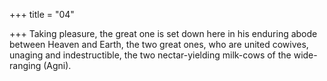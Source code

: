 +++
title = "04"

+++
Taking pleasure, the great one is set down here in his enduring abode  between Heaven and Earth, the two great ones,
who are united cowives, unaging and indestructible, the two
nectar-yielding milk-cows of the wide-ranging (Agni).